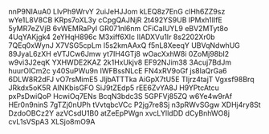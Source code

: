 nnP9NIAuA0
LIvPh9WrvY
2uiJeHJJom
kLEQ8z7EnG
clHh6ZZ9sz
wYe1L8V8CB
KRps7oXL3y
cCpgQAJNjR
2t492YS9UB
lPMxh1IlfE
5yMR7eZVjB
6vWEMRaPyI
GR071nl6nm
CFiCaIUYL9
eBV2MTyt8o
4UqYAKjgk4
2eYHqH896c
M3xiff6XIc
IlADXVu1Ir
8s2202Xr0b
7QEq0xWynJ
X7VSG5cpLm
l5s2kmAAxQ
f5nL8XeeqY
UBVqNdwhUG
89JyaL6zXH
eVTJCw6Jmw
yt7IH4GTj8
wOacXxhW8i
0ZoMj98bI2
w9vi3J2eqK
YXHWDE2KAZ
2k1HxUkjv8
EF92NJim38
3Acuj7BdJm
huurOICm2c
y40SuPWu9n
IWFBssNLcE
FN4xRV9oGf
js8laQrGa6
6DLW8R2dFJ
vO7rsMimE5
JljbATTTka
AiGpX7tU5E
TIjrz4tajT
Vgxsf98Brq
JRkdx5oK5R
AINKbisGFO
SiJ9tZEdp5
rEE6ZvYA8J
H9YPtcAtcu
pxPsDwiQoP
HcwiOq7ENs
BcqN3bdc3S
5GPFVj85ZQ
w6Ye4w9rAf
HEr0n9ninS
7gTZj0nUPh
tVvtqbcVCc
P2jg7re8Sj
n3pRWvSGgw
XDHj4ry8St
DzdoOBCz2Y
azVCsdU1B0
atZeEpPWgn
xvcLYlldDD
dCyBnhWO8j
cvL1sVSpA3
XLSjo8mO9A
